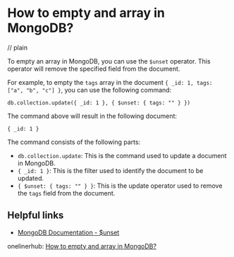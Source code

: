 # How to empty and array in MongoDB?
// plain

To empty an array in MongoDB, you can use the `$unset` operator. This operator will remove the specified field from the document.

For example, to empty the `tags` array in the document `{ _id: 1, tags: ["a", "b", "c"] }`, you can use the following command:
```
db.collection.update({ _id: 1 }, { $unset: { tags: "" } })
```

The command above will result in the following document:
```
{ _id: 1 }
```

The command consists of the following parts:
- `db.collection.update`: This is the command used to update a document in MongoDB.
- `{ _id: 1 }`: This is the filter used to identify the document to be updated.
- `{ $unset: { tags: "" } }`: This is the update operator used to remove the `tags` field from the document.

## Helpful links
- [MongoDB Documentation - $unset](https://docs.mongodb.com/manual/reference/operator/update/unset/)

onelinerhub: [How to empty and array in MongoDB?](https://onelinerhub.com/mongodb/how-to-empty-and-array-in-mongodb)